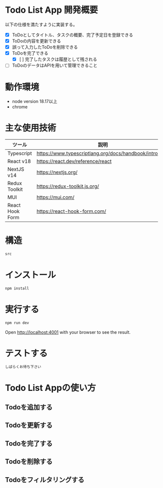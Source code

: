 # Todo List App 開発概要

以下の仕様を満たすように実装する。

- [x] ToDoとしてタイトル、タスクの概要、完了予定日を登録できる
- [x] ToDoの内容を更新できる
- [x] 誤って入力したToDoを削除できる
- [x] ToDoを完了できる
  - [x] [ ] 完了したタスクは履歴として残される
- [ ] ToDoのデータはAPIを用いて管理できること

# 動作環境

- node version 18.17以上
- chrome

# 主な使用技術

| ツール          | 説明                                                    |
| --------------- | ------------------------------------------------------- |
| Typescript      | https://www.typescriptlang.org/docs/handbook/intro.html |
| React v18       | https://react.dev/reference/react                       |
| NextJS v14      | https://nextjs.org/                                     |
| Redux Toolkit   | https://redux-toolkit.js.org/                           |
| MUI             | https://mui.com/                                        |
| React Hook Form | https://react-hook-form.com/                            |

# 構造

```bash
src
```

# インストール

```bash
npm install
```

# 実行する

```bash
npm run dev
```

Open [http://localhost:4001](http://localhost:4001) with your browser to see the result.

# テストする

```bash
しばらくお待ち下さい
```

# Todo List Appの使い方

## Todoを追加する

## Todoを更新する

## Todoを完了する

## Todoを削除する

## Todoをフィルタリングする
